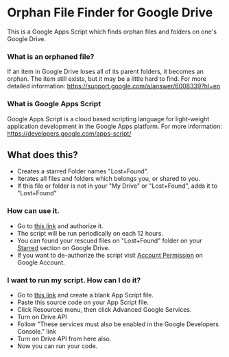# Orphan File Finder for Google Drive
This is a Google Apps Script which finds orphan files and folders on one's Google Drive.

### What is an orphaned file?
If an item in Google Drive loses all of its parent folders, it becomes an orphan. The item still exists, but it may be a little hard to find.
For more detailed information: https://support.google.com/a/answer/6008339?hl=en

### What is Google Apps Script
Google Apps Script is a cloud based scripting language for light-weight application development in the Google Apps platform.
For more information: https://developers.google.com/apps-script/

## What does this?
 * Creates a starred Folder names "Lost+Found".
 * Iterates all files and folders which belongs you, or shared to you.
 * If this file or folder is not in your "My Drive" or "Lost+Found", adds it to "Lost+Found"

### How can use it.
 * Go to [this link](https://script.google.com/macros/s/AKfycby7g--KZ2DsuCbxL3mOqChgi0Yg8KJLBM1_87C6N3juwJZMv1zF/exec) and authorize it.
 * The script will be run periodically on each 12 hours.
 * You can found your rescued files on "Lost+Found" folder on your [Starred](https://drive.google.com/drive/#starred) section on Google Drive.
 * If you want to de-authorize the script visit [Account Permission](https://security.google.com/settings/security/permissions) on Google Account.

### I want to run my script. How can I do it?
 * Go to [this link](https://script.google.com/) and create a blank App Script file.
 * Paste this source code on your App Script file.
 * Click Resources menu, then click Advanced Google Services.
 * Turn on Drive API
 * Follow "These services must also be enabled in the Google Developers Console." link
 * Turn on Drive API from here also.
 * Now you can run your code.
